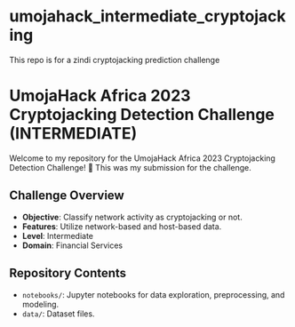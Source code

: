 # umojahack_intermediate_cryptojacking
This repo is for a zindi cryptojacking prediction challenge
# UmojaHack Africa 2023 Cryptojacking Detection Challenge (INTERMEDIATE)

Welcome to my repository for the UmojaHack Africa 2023 Cryptojacking Detection Challenge! 🚀
This was my submission for the challenge.
## Challenge Overview

- **Objective**: Classify network activity as cryptojacking or not.
- **Features**: Utilize network-based and host-based data.
- **Level**: Intermediate
- **Domain**: Financial Services

## Repository Contents

- `notebooks/`: Jupyter notebooks for data exploration, preprocessing, and modeling.
- `data/`: Dataset files.


